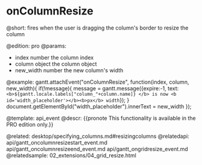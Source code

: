onColumnResize
=============
@short: fires when the user is dragging the column's border to resize the column
	
@edition: pro
@params:
- index			number		the column index
- column		object		the column object
- new_width		number		the new column's width


@example:
gantt.attachEvent("onColumnResize", function(index, column, new_width){
	if(!message){
		message = gantt.message({expire:-1,
		text:`<b>${gantt.locale.labels["column_"+column.name]}
        </b> is now <b id='width_placeholder'></b><b>px</b> width`});
	}
	document.getElementById("width_placeholder").innerText = new_width
});

@template:	api_event
@descr:
{{pronote This functionality is available in the PRO edition only.}}

@related:
	desktop/specifying_columns.md#resizingcolumns
@relatedapi:
	api/gantt_oncolumnresizestart_event.md
    api/gantt_oncolumnresizeend_event.md
    api/gantt_ongridresize_event.md
@relatedsample:
	02_extensions/04_grid_resize.html